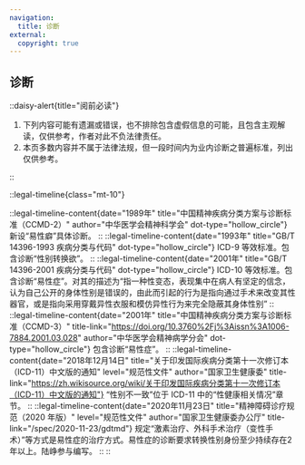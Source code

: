 ```yaml
---
navigation:
  title: 诊断
external: 
  copyright: true
---
```


## 诊断

::daisy-alert{title="阅前必读"}

1. 下列内容可能有遗漏或错误，也不排除包含虚假信息的可能，且包含主观解读，仅供参考，作者对此不负法律责任。
1. 本页多数内容并不属于法律法规，但一段时间内为业内诊断之普遍标准，列出仅供参考。

::

::legal-timeline{class="mt-10"}
<!-- ::legal-timeline-content{date="1981年11月" title="中国精神疾病分类方案" author="中华神经精神科学会" title-link="https://rs.yiigle.com/cmaid/703153" dot-type="hollow_circle"}
仅有“性心理变态”的诊断，但并未细分。
:: -->
::legal-timeline-content{date="1989年" title="中国精神疾病分类方案与诊断标准（CCMD-2）" author="中华医学会精神科学会" dot-type="hollow_circle"}
新设“易性癖”具体诊断。
::
::legal-timeline-content{date="1993年" title="GB/T 14396-1993 疾病分类与代码" dot-type="hollow_circle"}
ICD-9 等效标准。包含诊断“性别转换欲”。<!-- 对其的描述为“指一种性变态，表现集中在病人有坚定的信念，认为自己公开的身体性别是错误的，由此而引起的行为是指向通过手术来改变其性器官，或是指向采用穿戴异性衣服和模仿异性行为来完全隐蔽其身体性别” -->
::
::legal-timeline-content{date="2001年" title="GB/T 14396-2001 疾病分类与代码" dot-type="hollow_circle"}
ICD-10 等效标准。包含诊断“易性症”。对其的描述为“指一种性变态，表现集中在病人有坚定的信念，认为自己公开的身体性别是错误的，由此而引起的行为是指向通过手术来改变其性器官，或是指向采用穿戴异性衣服和模仿异性行为来完全隐蔽其身体性别”
::
::legal-timeline-content{date="2001年" title="中国精神疾病分类方案与诊断标准（CCMD-3）" title-link="https://doi.org/10.3760%2Fj%3Aissn%3A1006-7884.2001.03.028" author="中华医学会精神病学分会" dot-type="hollow_circle"}
包含诊断“易性症”。
::
::legal-timeline-content{date="2018年12月14日" title="关于印发国际疾病分类第十一次修订本（ICD-11）中文版的通知" level="规范性文件" author="国家卫生健康委" title-link="https://zh.wikisource.org/wiki/关于印发国际疾病分类第十一次修订本（ICD-11）中文版的通知"}
“性别不一致”位于 ICD-11 中的“性健康相关情况”章节。
::
::legal-timeline-content{date="2020年11月23日" title="精神障碍诊疗规范（2020 年版）" level="规范性文件" author="国家卫生健康委办公厅" title-link="/spec/2020-11-23/gdtmd"}
规定“激素治疗、外科手术治疗（变性手术）”等方式是易性症的治疗方式。易性症的诊断要求转换性别身份至少持续存在2年以上。陆峥参与编写。
::
::

